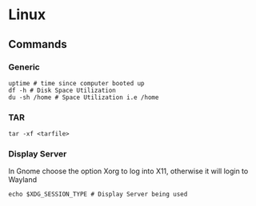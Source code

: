 # Linux 

## Commands

### Generic
```
uptime # time since computer booted up
df -h # Disk Space Utilization
du -sh /home # Space Utilization i.e /home
```

### TAR
```
tar -xf <tarfile>
```

### Display Server
In Gnome choose the option Xorg to log into X11, otherwise it will login
to Wayland

```
echo $XDG_SESSION_TYPE # Display Server being used
```
